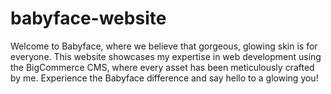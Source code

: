 # babyface-website
Welcome to Babyface, where we believe that gorgeous, glowing skin is for everyone. This website showcases my expertise in web development using the BigCommerce CMS, where every asset has been meticulously crafted by me. Experience the Babyface difference and say hello to a glowing you!
